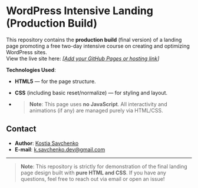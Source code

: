 # WordPress Intensive Landing (Production Build)

This repository contains the **production build** (final version) of a landing page promoting a free two-day intensive course on creating and optimizing WordPress sites.  
View the live site here: *[[Add your GitHub Pages or hosting link](https://ksavdev.github.io/wordpress-intensive-landing/)]*

**Technologies Used**:
- **HTML5** — for the page structure.
- **CSS** (including basic reset/normalize) — for styling and layout.

- > **Note**: This page uses **no JavaScript**. All interactivity and animations (if any) are managed purely via HTML/CSS.

## Contact

- **Author**: [Kostia Savchenko](https://github.com/ksavdev)
- **E-mail**: [k.savchenko.dev@gmail.com](mailto:k.savchenko.dev@gmail.com)

---

> **Note**: This repository is strictly for demonstration of the final landing page design built with **pure HTML and CSS**. If you have any questions, feel free to reach out via email or open an issue!
